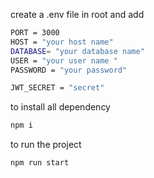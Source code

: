 create a .env file in root and add 
```bash
PORT = 3000
HOST = "your host name"
DATABASE= "your database name"
USER = "your user name "
PASSWORD = "your password"

JWT_SECRET = "secret"
```
 to install all dependency 
 ```bash
npm i
```
to run the project 

```bash
npm run start 
``` 

